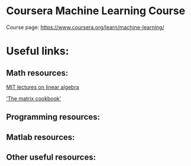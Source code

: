 # Coursera Machine Learning Course

Course page: https://www.coursera.org/learn/machine-learning/

# Useful links:
## Math resources:
[MIT lectures on linear algebra](http://ocw.mit.edu/courses/mathematics/18-06-linear-algebra-spring-2010/video-lectures/)

['The matrix cookbook'](http://www.math.uwaterloo.ca/~hwolkowi/matrixcookbook.pdf)

## Programming resources:

## Matlab resources:

## Other useful resources:

